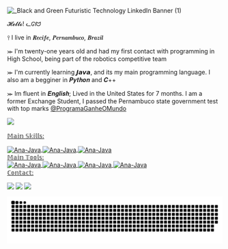 
![_Black and Green Futuristic Technology LinkedIn Banner (1)](https://github.com/ashtarts/ashtarts/assets/101262493/2c576be8-ae33-46b3-ab75-b0b9ae05f031)



𝓗𝓮𝓵𝓵𝓸! ᓚᘏᗢ

⫯ I live in 𝑹𝒆𝒄𝒊𝒇𝒆, 𝑷𝒆𝒓𝒏𝒂𝒎𝒃𝒖𝒄𝒐, 𝑩𝒓𝒂𝒛𝒊𝒍

⪼ I'm twenty-one years old and had my first contact with programming in High School, being part of the robotics competitive team

⪼ I'm currently learning 𝙅𝙖𝙫𝙖, and its my main programming language. I also am a begginer in 𝑷𝒚𝒕𝒉𝒐𝒏 and 𝑪++ 

⪼ Im fluent in 𝑬𝒏𝒈𝒍𝒊𝒔𝒉; Lived in the United States for 7 months. I am a former Exchange Student, I passed the Pernambuco state government test with top marks <a href="https://www.instagram.com/GanheoMundoPE/">@ProgramaGanheOMundo

  <div>
  <img height="130cm" src="https://github-readme-stats.vercel.app/api?username=ashtarts&show_icons=true&theme=dracula&include_all_commits=true&count_private=true"/>
  <div>  
    
 𝕄𝕒𝕚𝕟 𝕊𝕜𝕚𝕝𝕝𝕤:
  <div>
  <img align="center" alt="Ana-Java" height="30" width="40" src="https://cdn.jsdelivr.net/gh/devicons/devicon/icons/java/java-original.svg" />
  <img align="center" alt="Ana-Java" height="30" width="40" src="https://cdn.jsdelivr.net/gh/devicons/devicon/icons/python/python-original-wordmark.svg" />
  <img align="center" alt="Ana-Java" height="30" width="40" src="https://cdn.jsdelivr.net/gh/devicons/devicon/icons/c/c-original.svg" />
 <div>
  𝕄𝕒𝕚𝕟 𝕋𝕠𝕠𝕝𝕤:
     <div>
       <img align="center" alt="Ana-Java" height="30" width="40" src="https://cdn.jsdelivr.net/gh/devicons/devicon/icons/jetbrains/jetbrains-original.svg" />
    <img align="center" alt="Ana-Java" height="30" width="40" src="https://cdn.jsdelivr.net/gh/devicons/devicon/icons/intellij/intellij-original.svg" />
    <img align="center" alt="Ana-Java" height="30" width="40" src="https://cdn.jsdelivr.net/gh/devicons/devicon/icons/pycharm/pycharm-original.svg" />
     <img align="center" alt="Ana-Java" height="30" width="40" src="https://cdn.jsdelivr.net/gh/devicons/devicon/icons/vscode/vscode-original-wordmark.svg" />
 
 <div>
ℂ𝕠𝕟𝕥𝕒𝕔𝕥:

   <a href="https://www.instagram.com/ashtarts" target="blank"><img src="https://img.shields.io/badge/Instagram-E4405F?style=for-the-badge&logo=instagram&logoColor=white" target="blank"></a>
   <a href="mailto:anadelira1001@gmail.com" target="blank"><img src="https://img.shields.io/badge/Gmail-D14836?style=for-the-badge&logo=gmail&logoColor=white" target="blank"></a>
   <a href="https://www.linkedin.com/in/ana-lira-1103b7246/" target="blank"><img src="https://img.shields.io/badge/LinkedIn-0077B5?style=for-the-badge&logo=linkedin&logoColor=white" target="blank"></a>
 <div>

 <picture>
  <source media="(prefers-color-scheme: dark)" srcset="https://raw.githubusercontent.com/platane/platane/output/github-contribution-grid-snake-dark.svg">
  <source media="(prefers-color-scheme: light)" srcset="https://raw.githubusercontent.com/platane/platane/output/github-contribution-grid-snake.svg">
  <img alt="github contribution grid snake animation" src="https://raw.githubusercontent.com/platane/platane/output/github-contribution-grid-snake.svg">
</picture>
   

 
   
          
                                                                                                                                    
